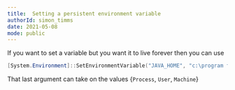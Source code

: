 ```yaml
---
title:  Setting a persistent environment variable 
authorId: simon_timms
date: 2021-05-08
mode: public
---
```




If you want to set a variable but you want it to live forever then you can use

```powershell
[System.Environment]::SetEnvironmentVariable("JAVA_HOME", "c:\program files\openjdk\jdk-13.0.2", "Machine")
```

That last argument can take on the values {`Process`, `User`, `Machine`}